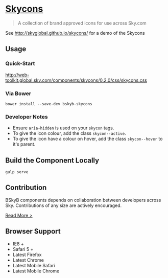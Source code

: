 [Skycons](http://skyglobal.github.io/skycons/) 
========================

> A collection of brand approved icons for use across Sky.com

See http://skyglobal.github.io/skycons/ for a demo of the Skycons

## Usage

### Quick-Start

http://web-toolkit.global.sky.com/components/skycons/0.2.0/css/skycons.css

### Via Bower

`bower install --save-dev bskyb-skycons`

### Developer Notes

  * Ensure `aria-hidden` is used on your `skycon` tags.
  * To give the icon colour, add the class `skycon--active`.
  * To give the icon have a colour on hover, add the class `skycon--hover` to it's parent.

## Build the Component Locally

`gulp serve`

## Contribution

BSkyB components depends on collaboration between developers across Sky. Contributions of any size are actively encouraged.

[Read More >](CONTRIBUTING.md)

## Browser Support

 * IE8 +
 * Safari 5 +
 * Latest Firefox
 * Latest Chrome
 * Latest Mobile Safari
 * Latest Mobile Chrome

